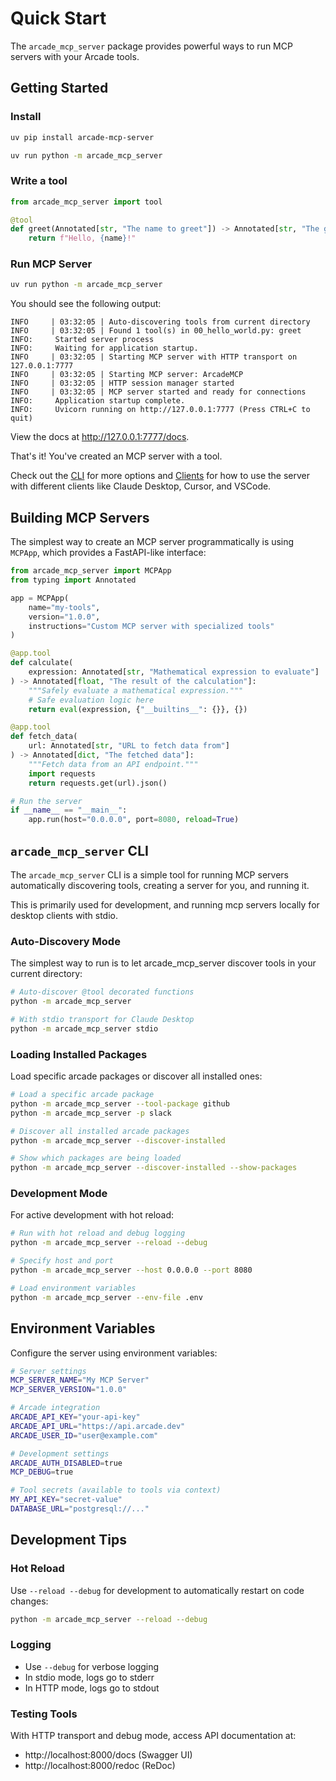 # Quick Start

The `arcade_mcp_server` package provides powerful ways to run MCP servers with your Arcade tools.

## Getting Started

### Install

```bash
uv pip install arcade-mcp-server
```


```bash
uv run python -m arcade_mcp_server
```

### Write a tool


```python
from arcade_mcp_server import tool

@tool
def greet(Annotated[str, "The name to greet"]) -> Annotated[str, "The greeting"]:
    return f"Hello, {name}!"
```

### Run MCP Server

```bash
uv run python -m arcade_mcp_server
```

You should see the following output:

```text
INFO     | 03:32:05 | Auto-discovering tools from current directory
INFO     | 03:32:05 | Found 1 tool(s) in 00_hello_world.py: greet
INFO:     Started server process
INFO:     Waiting for application startup.
INFO     | 03:32:05 | Starting MCP server with HTTP transport on 127.0.0.1:7777
INFO     | 03:32:05 | Starting MCP server: ArcadeMCP
INFO     | 03:32:05 | HTTP session manager started
INFO     | 03:32:05 | MCP server started and ready for connections
INFO:     Application startup complete.
INFO:     Uvicorn running on http://127.0.0.1:7777 (Press CTRL+C to quit)
```

View the docs at http://127.0.0.1:7777/docs.

That's it! You've created an MCP server with a tool.

Check out the [CLI](../api/cli.md) for more options and [Clients](../clients/README.md) for how to use the server with different clients like Claude Desktop, Cursor, and VSCode.


## Building MCP Servers

The simplest way to create an MCP server programmatically is using `MCPApp`, which provides a FastAPI-like interface:

```python
from arcade_mcp_server import MCPApp
from typing import Annotated

app = MCPApp(
    name="my-tools",
    version="1.0.0",
    instructions="Custom MCP server with specialized tools"
)

@app.tool
def calculate(
    expression: Annotated[str, "Mathematical expression to evaluate"]
) -> Annotated[float, "The result of the calculation"]:
    """Safely evaluate a mathematical expression."""
    # Safe evaluation logic here
    return eval(expression, {"__builtins__": {}}, {})

@app.tool
def fetch_data(
    url: Annotated[str, "URL to fetch data from"]
) -> Annotated[dict, "The fetched data"]:
    """Fetch data from an API endpoint."""
    import requests
    return requests.get(url).json()

# Run the server
if __name__ == "__main__":
    app.run(host="0.0.0.0", port=8080, reload=True)
```

## `arcade_mcp_server` CLI

The `arcade_mcp_server` CLI is a simple tool for running MCP servers automatically discovering tools, creating a server for you, and running it.

This is primarily used for development, and running mcp servers locally for desktop clients with stdio.

### Auto-Discovery Mode

The simplest way to run is to let arcade_mcp_server discover tools in your current directory:

```bash
# Auto-discover @tool decorated functions
python -m arcade_mcp_server

# With stdio transport for Claude Desktop
python -m arcade_mcp_server stdio
```

### Loading Installed Packages

Load specific arcade packages or discover all installed ones:

```bash
# Load a specific arcade package
python -m arcade_mcp_server --tool-package github
python -m arcade_mcp_server -p slack

# Discover all installed arcade packages
python -m arcade_mcp_server --discover-installed

# Show which packages are being loaded
python -m arcade_mcp_server --discover-installed --show-packages
```

### Development Mode

For active development with hot reload:

```bash
# Run with hot reload and debug logging
python -m arcade_mcp_server --reload --debug

# Specify host and port
python -m arcade_mcp_server --host 0.0.0.0 --port 8080

# Load environment variables
python -m arcade_mcp_server --env-file .env
```


## Environment Variables

Configure the server using environment variables:

```bash
# Server settings
MCP_SERVER_NAME="My MCP Server"
MCP_SERVER_VERSION="1.0.0"

# Arcade integration
ARCADE_API_KEY="your-api-key"
ARCADE_API_URL="https://api.arcade.dev"
ARCADE_USER_ID="user@example.com"

# Development settings
ARCADE_AUTH_DISABLED=true
MCP_DEBUG=true

# Tool secrets (available to tools via context)
MY_API_KEY="secret-value"
DATABASE_URL="postgresql://..."
```

## Development Tips

### Hot Reload
Use `--reload --debug` for development to automatically restart on code changes:

```bash
python -m arcade_mcp_server --reload --debug
```

### Logging
- Use `--debug` for verbose logging
- In stdio mode, logs go to stderr
- In HTTP mode, logs go to stdout

### Testing Tools
With HTTP transport and debug mode, access API documentation at:
- http://localhost:8000/docs (Swagger UI)
- http://localhost:8000/redoc (ReDoc)
